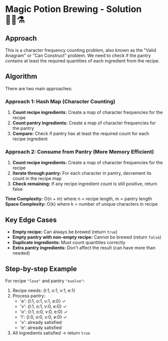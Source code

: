 # Magic Potion Brewing - Solution 🧙‍♂️⚗️

## Approach

This is a character frequency counting problem, also known as the "Valid Anagram" or "Can Construct" problem. We need to check if the pantry contains at least the required quantities of each ingredient from the recipe.

## Algorithm

There are two main approaches:

### Approach 1: Hash Map (Character Counting)
1. **Count recipe ingredients:** Create a map of character frequencies for the recipe
2. **Count pantry ingredients:** Create a map of character frequencies for the pantry
3. **Compare:** Check if pantry has at least the required count for each recipe ingredient

### Approach 2: Consume from Pantry (More Memory Efficient)
1. **Count recipe ingredients:** Create a map of character frequencies for the recipe
2. **Iterate through pantry:** For each character in pantry, decrement its count in the recipe map
3. **Check remaining:** If any recipe ingredient count is still positive, return false

**Time Complexity:** O(n + m) where n = recipe length, m = pantry length
**Space Complexity:** O(k) where k = number of unique characters in recipe

## Key Edge Cases

- **Empty recipe:** Can always be brewed (return `true`)
- **Empty pantry with non-empty recipe:** Cannot be brewed (return `false`)
- **Duplicate ingredients:** Must count quantities correctly
- **Extra pantry ingredients:** Don't affect the result (can have more than needed)

## Step-by-step Example

For recipe `"love"` and pantry `"evolve"`:

1. Recipe needs: {l:1, o:1, v:1, e:1}
2. Process pantry:
   - 'e': {l:1, o:1, v:1, e:0} ✓
   - 'v': {l:1, o:1, v:0, e:0} ✓
   - 'o': {l:1, o:0, v:0, e:0} ✓
   - 'l': {l:0, o:0, v:0, e:0} ✓
   - 'v': already satisfied
   - 'e': already satisfied
3. All ingredients satisfied → return `true`
